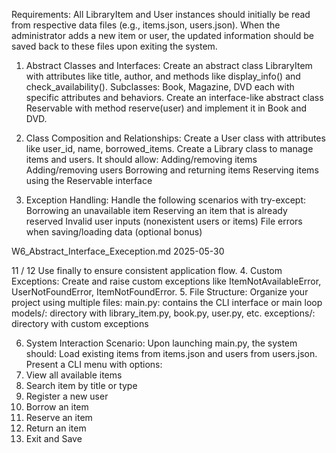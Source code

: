 Requirements:
All LibraryItem and User instances should initially be read from respective data files (e.g.,
items.json, users.json).
When the administrator adds a new item or user, the updated information should be saved back to
these files upon exiting the system.
1. Abstract Classes and Interfaces:
Create an abstract class LibraryItem with attributes like title, author, and methods like
display_info() and check_availability().
Subclasses: Book, Magazine, DVD each with specific attributes and behaviors.
Create an interface-like abstract class Reservable with method reserve(user) and implement
it in Book and DVD.
2. Class Composition and Relationships:
Create a User class with attributes like user_id, name, borrowed_items.
Create a Library class to manage items and users. It should allow:
Adding/removing items
Adding/removing users
Borrowing and returning items
Reserving items using the Reservable interface

3. Exception Handling:
Handle the following scenarios with try-except:
Borrowing an unavailable item
Reserving an item that is already reserved
Invalid user inputs (nonexistent users or items)
File errors when saving/loading data (optional bonus)

W6_Abstract_Interface_Exeception.md 2025-05-30

11 / 12
Use finally to ensure consistent application flow.
4. Custom Exceptions:
Create and raise custom exceptions like ItemNotAvailableError, UserNotFoundError,
ItemNotFoundError.
5. File Structure:
Organize your project using multiple files:
main.py: contains the CLI interface or main loop
models/: directory with library_item.py, book.py, user.py, etc.
exceptions/: directory with custom exceptions

6. System Interaction Scenario:
Upon launching main.py, the system should:
Load existing items from items.json and users from users.json.
Present a CLI menu with options:
1. View all available items
2. Search item by title or type
3. Register a new user
4. Borrow an item
5. Reserve an item
6. Return an item
7. Exit and Save
